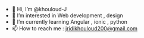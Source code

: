 - 👋 Hi, I’m @khouloud-J
- 👀 I’m interested in Web development , design
- 🌱 I’m currently learning Angular , ionic , python 
- 📫 How to reach me : jridikhouloud200@gmail.com

<!---
khouloud-J/khouloud-J is a ✨ special ✨ repository because its `README.md` (this file) appears on your GitHub profile.
You can click the Preview link to take a look at your changes.
--->
